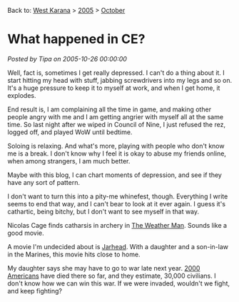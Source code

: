 Back to: [West Karana](/posts/westkarana.md) > [2005](/posts/2005/westkarana.md) > [October](./westkarana.md)
# What happened in CE?

*Posted by Tipa on 2005-10-26 00:00:00*

Well, fact is, sometimes I get really depressed. I can't do a thing about it. I start hitting my head with stuff, jabbing screwdrivers into my legs and so on. It's a huge pressure to keep it to myself at work, and when I get home, it explodes.

End result is, I am complaining all the time in game, and making other people angry with me and I am getting angrier with myself all at the same time. So last night after we wiped in Council of Nine, I just refused the rez, logged off, and played WoW until bedtime.

Soloing is relaxing. And what's more, playing with people who don't know me is a break. I don't know why I feel it is okay to abuse my friends online, when among strangers, I am much better.

Maybe with this blog, I can chart moments of depression, and see if they have any sort of pattern.

I don't want to turn this into a pity-me whinefest, though. Everything I write seems to end that way, and I can't bear to look at it ever again. I guess it's cathartic, being bitchy, but I don't want to see myself in that way.

Nicolas Cage finds catharsis in archery in [The Weather Man](http://www.rottentomatoes.com/m/weather_man/). Sounds like a good movie.

A movie I'm undecided about is [Jarhead](http://www.rottentomatoes.com/m/jarhead/). With a daughter and a son-in-law in the Marines, this movie hits close to home.

My daughter says she may have to go to war late next year. [2000 Americans](http://www.cnn.com/2005/WORLD/meast/10/25/iraq.main/index.html) have died there so far, and they estimate, 30,000 civilians. I don't know how we can win this war. If we were invaded, wouldn't we fight, and keep fighting?
